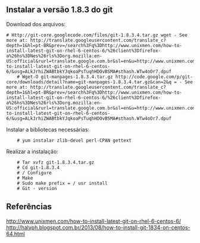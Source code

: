 Instalar a versão 1.8.3 do git
----

Download dos arquivos:

	# Http://git-core.googlecode.com/files/git-1.8.3.4.tar.gz wget - See more at: http://translate.googleusercontent.com/translate_c?depth=1&hl=pt-BR&prev=/search%3Fq%3Dhttp://www.unixmen.com/how-to-install-latest-git-on-rhel-6-centos-6/%26client%3Dfirefox-a%26hs%3DNes%26rls%3Dorg.mozilla:en-US:official&rurl=translate.google.com.br&sl=en&u=http://www.unixmen.com/how-to-install-latest-git-on-rhel-6-centos-6/&usg=ALkJrhiZWABtbkYJqkoaPsTuqhHDOvBSMA#sthash.WTw4oOr7.dpuf
        # Wget-O git-manpages-1.8.3.4.tar.gz http://code.google.com/p/git-core/downloads/detail?name=git-manpages-1.8.3.4.tar.gz&can=2&q = - See more at: http://translate.googleusercontent.com/translate_c?depth=1&hl=pt-BR&prev=/search%3Fq%3Dhttp://www.unixmen.com/how-to-install-latest-git-on-rhel-6-centos-6/%26client%3Dfirefox-a%26hs%3DNes%26rls%3Dorg.mozilla:en-US:official&rurl=translate.google.com.br&sl=en&u=http://www.unixmen.com/how-to-install-latest-git-on-rhel-6-centos-6/&usg=ALkJrhiZWABtbkYJqkoaPsTuqhHDOvBSMA#sthash.WTw4oOr7.dpuf

Instalar a bibliotecas necessárias:
        
        # yum instalar zlib-devel perl-CPAN gettext

Realizar a instalação:
    
        # Tar xvfz git-1.8.3.4.tar.gz
        # Cd git-1.8.3.4
        # / Configure
        # Make
        # Sudo make prefix = / usr install
        # Git - version


Referências 
---------
http://www.unixmen.com/how-to-install-latest-git-on-rhel-6-centos-6/ 
http://halyph.blogspot.com.br/2013/08/how-to-install-git-1834-on-centos-64.html
